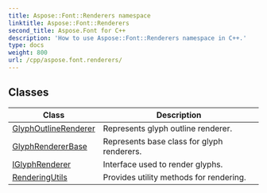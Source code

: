 ```yaml
---
title: Aspose::Font::Renderers namespace
linktitle: Aspose::Font::Renderers
second_title: Aspose.Font for C++
description: 'How to use Aspose::Font::Renderers namespace in C++.'
type: docs
weight: 800
url: /cpp/aspose.font.renderers/
---
```




## Classes

| Class | Description |
| --- | --- |
| [GlyphOutlineRenderer](./glyphoutlinerenderer/) | Represents glyph outline renderer. |
| [GlyphRendererBase](./glyphrendererbase/) | Represents base class for glyph renderers. |
| [IGlyphRenderer](./iglyphrenderer/) | Interface used to render glyphs. |
| [RenderingUtils](./renderingutils/) | Provides utility methods for rendering. |
